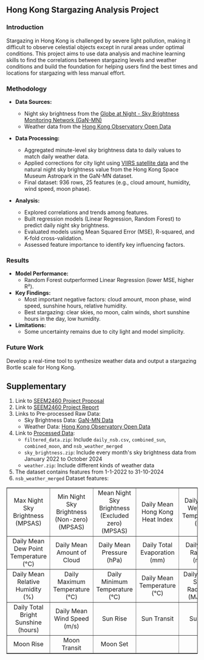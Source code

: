 ## Hong Kong Stargazing Analysis Project

### Introduction

Stargazing in Hong Kong is challenged by severe light pollution, making it difficult to observe celestial objects except in rural areas under optimal conditions. This project aims to use data analysis and machine learning skills to find the correlations between stargazing levels and weather conditions and build the foundation for helping users find the best times and locations for stargazing with less manual effort.

### Methodology

- **Data Sources:**

  - Night sky brightness from the [Globe at Night - Sky Brightness Monitoring Network (GaN-MN)](https://globeatnight.org/gan-mn/)
  - Weather data from the [Hong Kong Observatory Open Data](https://www.hko.gov.hk/en/abouthko/opendata_intro.htm)

- **Data Processing:**

  - Aggregated minute-level sky brightness data to daily values to match daily weather data.
  - Applied corrections for city light using [VIIRS satellite data](https://eogdata.mines.edu/products/vnl/) and the natural night sky
    brightness value from the Hong Kong Space Museum Astropark in the GaN-MN dataset.
  - Final dataset: 936 rows, 25 features (e.g., cloud amount, humidity, wind speed, moon phase).

- **Analysis:**
  - Explored correlations and trends among features.
  - Built regression models (Linear Regression, Random Forest) to predict daily night sky brightness.
  - Evaluated models using Mean Squared Error (MSE), R-squared, and K-fold cross-validation.
  - Assessed feature importance to identify key influencing factors.

### Results

- **Model Performance:**
  - Random Forest outperformed Linear Regression (lower MSE, higher R²).
- **Key Findings:**
  - Most important negative factors: cloud amount, moon phase, wind speed, sunshine hours, relative humidity.
  - Best stargazing: clear skies, no moon, calm winds, short sunshine hours in the day, low humidity.
- **Limitations:**
  - Some uncertainty remains due to city light and model simplicity.

### Future Work

Develop a real-time tool to synthesize weather data and output a stargazing Bortle scale for Hong Kong.

## Supplementary

1. Link to [SEEM2460 Project Proposal](https://docs.google.com/document/d/14zvYhnD2CBXRDK7w4SIBz02xTEZQ-CqUO9WUBEokABE/edit?usp=sharing)
2. Link to [SEEM2460 Project Report](https://docs.google.com/document/d/1342FDZmJr44Bkj5SwCuIYfURDuOp-Uki4xiX12l7Kas/edit?usp=sharing)
3. Links to Pre-processed Raw Data:
   - Sky Brightness Data: [GaN-MN Data](https://globeatnight.org/gan-mn/)
   - Weather Data: [Hong Kong Observatory Open Data](https://www.hko.gov.hk/en/abouthko/opendata_intro.htm)
4. Link to [Processed Data](https://drive.google.com/drive/folders/19-j077JSlG8R-ns6nsTmUky4P4rrGH9S?usp=sharing):
   - `filtered_data.zip`: Include `daily_nsb.csv`, `combined_sun`, `combined_moon`, and `nsb_weather_merged`
   - `sky_brightness.zip`: Include every month's sky brightness data from January 2022 to October 2024
   - `weather.zip`: Include different kinds of weather data
5. The dataset contains features from 1-1-2022 to 31-10-2024
6. `nsb_weather_merged` Dataset features:
<table border="1">
  <tr>
    <td align="center">Max Night Sky Brightness (MPSAS)</td>
    <td align="center">Min Night Sky Brightness (Non-zero) (MPSAS)</td>
    <td align="center">Mean Night Sky Brightness (Excluded zero) (MPSAS)</td>
    <td align="center">Daily Mean Hong Kong Heat Index</td>
    <td align="center">Daily Mean Wet Bulb Temperature (°C)</td>
  </tr>
  <tr>
    <td align="center">Daily Mean Dew Point Temperature (°C)</td>
    <td align="center">Daily Mean Amount of Cloud</td>
    <td align="center">Daily Mean Pressure (hPa)</td>
    <td align="center">Daily Total Evaporation (mm)</td>
    <td align="center">Daily Total Rainfall (mm)</td>
  </tr>
  <tr>
    <td align="center">Daily Mean Relative Humidity (%)</td>
    <td align="center">Daily Maximum Temperature (°C)</td>
    <td align="center">Daily Minimum Temperature (°C)</td>
    <td align="center">Daily Mean Temperature (°C)</td>
    <td align="center">Daily Global Solar Radiation (MJ/m2)</td>
  </tr>
  <tr>
    <td align="center">Daily Total Bright Sunshine (hours)</td>
    <td align="center">Daily Mean Wind Speed (m/s)</td>
    <td align="center">Sun Rise</td>
    <td align="center">Sun Transit</td>
    <td align="center">Sun Set</td>
  </tr>
  <tr>
    <td align="center">Moon Rise</td>
    <td align="center">Moon Transit</td>
    <td align="center">Moon Set</td>
    <td></td>
    <td></td>
  </tr>
</table>

